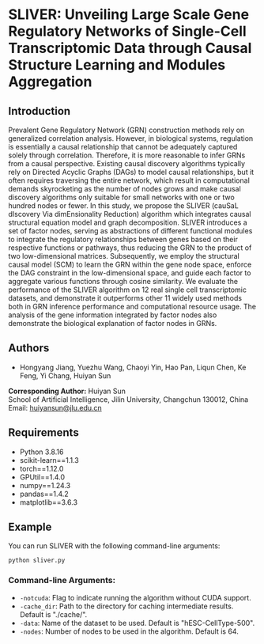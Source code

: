 # SLIVER: Unveiling Large Scale Gene Regulatory Networks of Single-Cell Transcriptomic Data through Causal Structure Learning and Modules Aggregation

## Introduction
Prevalent Gene Regulatory Network (GRN) construction methods rely on generalized correlation analysis. However, in biological systems, regulation is essentially a causal relationship that cannot be adequately captured solely through correlation. Therefore, it is more reasonable to infer GRNs from a causal perspective. Existing causal discovery algorithms typically rely on Directed Acyclic Graphs (DAGs) to model causal relationships, but it often requires traversing the entire network, which result in computational demands skyrocketing as the number of nodes grows and make causal discovery algorithms only suitable for small networks with one or two hundred nodes or fewer. In this study, we propose the SLIVER (cauSaL dIscovery Via dimEnsionality Reduction) algorithm which integrates causal structural equation model and graph decomposition. SLIVER introduces a set of factor nodes, serving as abstractions of different functional modules to integrate the regulatory relationships between genes based on their respective functions or pathways, thus reducing the GRN to the product of two low-dimensional matrices. Subsequently, we employ the structural causal model (SCM) to learn the GRN within the gene node space, enforce the DAG constraint in the low-dimensional space, and guide each factor to aggregate various functions through cosine similarity. We evaluate the performance of the SLIVER algorithm on 12 real single cell transcriptomic datasets, and demonstrate it outperforms other 11 widely used methods both in GRN inference performance and computational resource usage. The analysis of the gene information integrated by factor nodes also demonstrate the biological explanation of factor nodes in GRNs. 

## Authors

- Hongyang Jiang, Yuezhu Wang, Chaoyi Yin, Hao Pan, Liqun Chen, Ke Feng, Yi Chang, Huiyan Sun

**Corresponding Author:** Huiyan Sun  
School of Artificial Intelligence, Jilin University, Changchun 130012, China  
Email: huiyansun@jlu.edu.cn

## Requirements

- Python 3.8.16
- scikit-learn==1.1.3
- torch==1.12.0
- GPUtil==1.4.0
- numpy==1.24.3
- pandas==1.4.2
- matplotlib==3.6.3

## Example

You can run SLIVER with the following command-line arguments:

```
python sliver.py
```

### Command-line Arguments:

- `-notcuda`: Flag to indicate running the algorithm without CUDA support.
- `-cache_dir`: Path to the directory for caching intermediate results. Default is "./cache/".
- `-data`: Name of the dataset to be used. Default is "hESC-CellType-500".
- `-nodes`: Number of nodes to be used in the algorithm. Default is 64.

